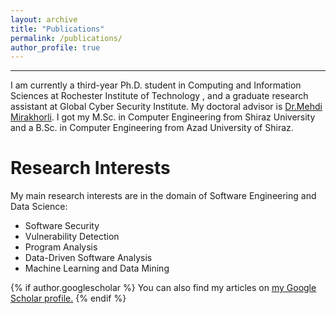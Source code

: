 ```yaml
---
layout: archive
title: "Publications"
permalink: /publications/
author_profile: true
---
```

---
I am currently a third-year Ph.D. student in Computing and Information Sciences at Rochester Institute of Technology , and a graduate research assistant at Global Cyber Security Institute. My doctoral advisor is [Dr.Mehdi Mirakhorli](https://www.se.rit.edu/~mehdi/). I got my M.Sc. in Computer Engineering from Shiraz University and a B.Sc. in Computer Engineering from Azad University of Shiraz.


Research Interests
======
My main research interests are in the domain of Software Engineering and Data Science:
* Software Security
* Vulnerability Detection
* Program Analysis 
* Data-Driven Software Analysis
* Machine Learning and Data Mining

{% if author.googlescholar %}
  You can also find my articles on <u><a href="{{author.googlescholar}}">my Google Scholar profile</a>.</u>
{% endif %}





